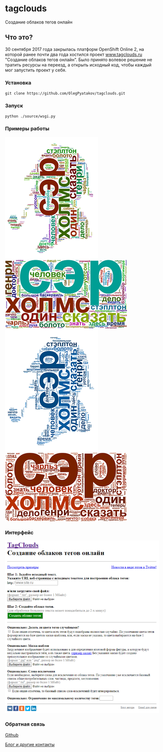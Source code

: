 # tagclouds
Создание облаков тегов онлайн

## Что это?

30 сентября 2017 года закрылась платформ OpenShift Online 2, на которой ранее почти два года хостился проект www.tagclouds.ru "Создание облаков тегов онлайн". Было принято волевое решение не тратить ресурсы на переезд, а открыть исходный код, чтобы каждый мог запустить проект у себя.

### Установка

    git clone https://github.com/OlegPyatakov/tagclouds.git
    
### Запуск  

    python ./source/wsgi.py
    
### Примеры работы
![](/source/app/static/example%20random%20color%20masked.png?raw=true)
![](/source/app/static/example%20random%20color.png?raw=true)
![](/source/app/static/example%20single%20color%20unmasked.png?raw=true)
![](/source/app/static/example%20single%20color.png?raw=true)

### Интерфейс

![](/screenshots/tagclouds.ru.png?raw=true)

### Обратная связь

[Github](https://github.com/OlegPyatakov)

[Блог и другие контакты](http://pyatakov.com)
